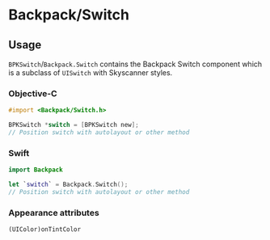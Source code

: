 # Backpack/Switch

## Usage

`BPKSwitch`/`Backpack.Switch` contains the Backpack Switch component which is a subclass of `UISwitch` with Skyscanner styles.


### Objective-C

```objective-c
#import <Backpack/Switch.h>

BPKSwitch *switch = [BPKSwitch new];
// Position switch with autolayout or other method
```

### Swift

```swift
import Backpack

let `switch` = Backpack.Switch();
// Position switch with autolayout or other method
```

### Appearance attributes
`(UIColor)onTintColor`

